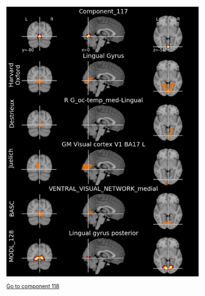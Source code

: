 


![117](preliminary/117.jpg "Component 117")

[Go to component 118](https://parietal-inria.github.io/MODL_atlas/1024/118 "Component 118")